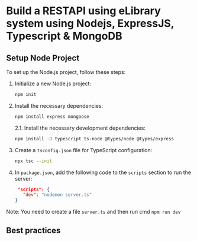 # Build a RESTAPI using eLibrary system using Nodejs, ExpressJS, Typescript & MongoDB

## Setup Node Project

To set up the Node.js project, follow these steps:

1. Initialize a new Node.js project:
    ```bash
    npm init 
    ```

2. Install the necessary dependencies:
    ```bash
    npm install express mongoose
    ```
    2.1. Install the necessary development dependencies:

    ```bash
    npm install -D typescript ts-node @types/node @types/express
    ```

3. Create a `tsconfig.json` file for TypeScript configuration:
    ```bash
    npx tsc --init
4. In `package.json`, add the following code to the `scripts` section to run the server:
    ```json
     "scripts": {
       "dev": "nodemon server.ts"
    }
    ```
Note: You need to create a file `server.ts` and then run cmd `npm run dev`


## Best practices


